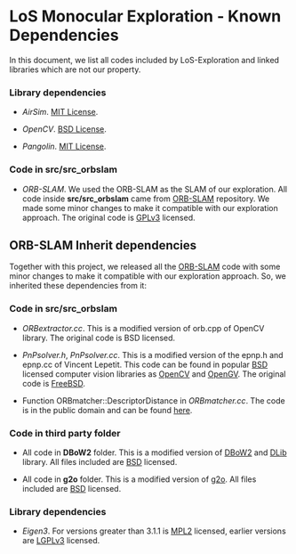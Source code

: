 # LoS Monocular Exploration - Known Dependencies

In this document, we list all codes included by LoS-Exploration and linked libraries which are not our property.

### Library dependencies

- *AirSim*. [MIT License](https://en.wikipedia.org/wiki/MIT_License).

- *OpenCV*. [BSD License](https://en.wikipedia.org/wiki/BSD_licenses).

- *Pangolin*. [MIT License](https://en.wikipedia.org/wiki/MIT_License).

### Code in **src/src_orbslam**

- *ORB-SLAM*. We used the ORB-SLAM as the SLAM of our exploration. All code inside **src/src_orbslam** came from [ORB-SLAM](https://github.com/raulmur/ORB_SLAM2) repository. We made some minor changes to make it compatible with our exploration approach. The original code is [GPLv3](http://www.gnu.org/licenses/gpl-3.0.html) licensed.



## ORB-SLAM Inherit dependencies

Together with this project, we released all the [ORB-SLAM](https://github.com/raulmur/ORB_SLAM2) code with some minor changes to make it compatible with our exploration approach. So, we inherited these dependencies from it:

### Code in **src/src_orbslam**

- *ORBextractor.cc*. This is a modified version of orb.cpp of OpenCV library. The original code is BSD licensed.

- *PnPsolver.h*, *PnPsolver.cc*. This is a modified version of the epnp.h and epnp.cc of Vincent Lepetit. This code can be found in popular [BSD](https://en.wikipedia.org/wiki/BSD_licenses) licensed computer vision libraries as [OpenCV](https://github.com/opencv/opencv/blob/master/modules/calib3d/src/epnp.cpp) and [OpenGV](https://github.com/laurentkneip/opengv/blob/master/src/absolute_pose/modules/Epnp.cpp). The original code is [FreeBSD](https://en.wikipedia.org/wiki/FreeBSD_Documentation_License).

- Function ORBmatcher::DescriptorDistance in *ORBmatcher.cc*. The code is in the public domain and can be found [here](http://graphics.stanford.edu/~seander/bithacks.html#CountBitsSetParallel).

### Code in third party folder

- All code in **DBoW2** folder. This is a modified version of [DBoW2](https://github.com/dorian3d/DBoW2) and [DLib](https://github.com/dorian3d/DLib) library. All files included are [BSD](https://en.wikipedia.org/wiki/BSD_licenses) licensed.

- All code in **g2o** folder. This is a modified version of [g2o](https://github.com/RainerKuemmerle/g2o). All files included are [BSD](https://en.wikipedia.org/wiki/BSD_licenses) licensed.

### Library dependencies

- *Eigen3*. For versions greater than 3.1.1 is [MPL2](https://www.mozilla.org/en-US/MPL/2.0/) licensed, earlier versions are [LGPLv3](http://www.gnu.org/licenses/lgpl-3.0) licensed.